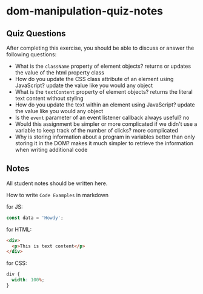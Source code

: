 # dom-manipulation-quiz-notes

## Quiz Questions

After completing this exercise, you should be able to discuss or answer the following questions:

- What is the `className` property of element objects?
  returns or updates the value of the html property class
- How do you update the CSS class attribute of an element using JavaScript?
  update the value like you would any object
- What is the `textContent` property of element objects?
  returns the literal text content without styling
- How do you update the text within an element using JavaScript?
  update the value like you would any object
- Is the `event` parameter of an event listener callback always useful?
  no
- Would this assignment be simpler or more complicated if we didn't use a variable to keep track of the number of clicks?
  more complicated
- Why is storing information about a program in variables better than only storing it in the DOM?
  makes it much simpler to retrieve the information when writing additional code

## Notes

All student notes should be written here.

How to write `Code Examples` in markdown

for JS:

```javascript
const data = 'Howdy';
```

for HTML:

```html
<div>
  <p>This is text content</p>
</div>
```

for CSS:

```css
div {
  width: 100%;
}
```
